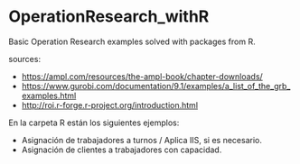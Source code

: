 # OperationResearch_withR
Basic Operation Research examples solved with packages from R.

sources:
 - https://ampl.com/resources/the-ampl-book/chapter-downloads/
 - https://www.gurobi.com/documentation/9.1/examples/a_list_of_the_grb_examples.html
 - http://roi.r-forge.r-project.org/introduction.html

En la carpeta R están los siguientes ejemplos:

 - Asignación de trabajadores a turnos / Aplica IIS, si es necesario.
 - Asignación de clientes a trabajadores con capacidad.
